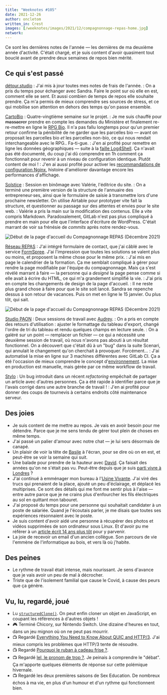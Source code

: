 ```yaml
---
title: "Weeknotes #105"
date: 2021-12-26
author: oncletom
written_in: Crest
images: [/weeknotes/images/2021/12/compagnonnage-repas-home.jpg]
network:
---
```


Ce sont les dernières notes de l'année — les dernières de ma deuxième année d'activité.
C'était chargé, et je suis content d'avoir quasiment tout bouclé avant de prendre deux semaines de repos bien mérité.

<!--more-->

## Ce qui s'est passé

[détour.studio]
: J'ai mis à jour toutes mes notes de frais de l'année.
: On a pris du temps pour échanger avec Sandra. Faire le point sur où elle en est, comment elle se sent. Et aussi combien de temps de repos elle souhaite prendre. Ça m'a permis de mieux comprendre ses sources de stress, et ce qui mobilise son attention en dehors des temps qu'on passe ensemble.

[CartoBio]
: Quatre-vingtième semaine sur le projet.
: Je me suis chauffé pour ~~massacrer~~ prendre en compte les demandes du Ministère et finalement re-re-mettre en ligne le [RPG Bio](https://www.data.gouv.fr/fr/datasets/616d6531c2951bbe8bd97771/). Il n'a pas fallu longtemps pour qu'un premier retour confirme la pénibilité de ne garder que les parcelles bio — avant on proposait les parcelles bio _et_ les parcelles non-bio, ce qui nous rendait interchangeable avec le RPG.. Fa-ti-gue.
: J'en ai profité pour remettre en ligne les données géographiques — suite à la [faille Log4Shell](https://www.infoq.com/fr/news/2021/12/java-news-roundup-dec13-2021/). Ça n'avait pas été documenté, du coup j'ai dû comprendre en 1h comment ça fonctionnait pour revenir à un niveau de configuration identique. Plutôt content de moi !
: J'en ai aussi profité pour activer les [recommandations de configuration Nginx](https://github.com/h5bp/server-configs-nginx), histoire d'améliorer davantage encore les performances d'affichage.

[Solstice]
: Session en binômage avec Valérie, l'éditrice du site.
: On a terminé une première version de la structure de l'annuaire des entrepreneur·ses, ainsi que le formulaire de saisie à transmettre lors d'une prochaine newsletter. On utilise Airtable pour prototyper vite fait la structure, et questionner au passage sur des attentes et envies pour le site web.
: Valérie a pris la main sur la modification des contenus. Elle a vite compris Markdown. Paradoxalement, GitLab n'est pas plus compliqué à prendre en main pour elle que l'interface d'écriture de WordPress. C'était marrant de voir sa frénésie de _commits_ après notre rendez-vous.

![](/weeknotes/images/2021/12/solstice-home.png "Début de la page d'accueil du Compagnonnage REPAS (Décembre 2021)")

[Réseau REPAS]
: J'ai intégré formulaire de contact, que j'ai câblé avec le service [FormSpree](https://formspree.io). J'ai l'impression que toutes les solutions se valent plus ou moins, et proposent la même chose pour le même prix.
: J'ai mis en page le calendrier de la formation. Ça me semblait compliqué à gérer pour rendre la page modifiable par l'équipe du compagnonnage. Mais ça s'est révélé marrant à faire — la personne qui a _designé_ la page pense comme si elle avait à écrire du HTML, ce qui m'a grandement simplifié la vie.
: J'ai pris en compte les changements de design de la page d'accueil.
: Il ne reste plus grand chose à faire pour que le site soit lancé. Sandra se repenche dessus à son retour de vacances. Puis on met en ligne le 15 janvier. Ou plus tôt, qui sait.

![](/weeknotes/images/2021/12/compagnonnage-repas-home.jpg "Début de la page d'accueil du Compagnonnage REPAS (Décembre 2021)")

[Studio PAON][EditAdapt]
: Deux sessions de travail avec [Audrey].
: On a pris en compte des retours d'utilisation : ajuster le formattage du tableau d'export, changé l'ordre de tri du tableau et rendu quelques champs en lecture seule.
: On a galéré sur un point — remplacer un fichier — ce qui a nécessité une deuxième session de travail, où nous n'avons pas abouti à un résultat fonctionnel. On a découvert que c'était dû à un "bug" dans la suite Scenari, qui annulait le changement qu'on cherchait à provoquer. Forcément…
: J'ai automatisé la mise en ligne sur 3 machines différentes avec GitLab CI. Ça a été l'occasion de mieux comprendre le concept d'[environnement](https://docs.gitlab.com/ee/ci/environments/index.html). La mise en production est manuelle, mais gérée par ce même workflow de travail.

[Stylo]
: Un bug introduit dans un récent _refactoring_ empêchait de partager un article avec d'autres personnes. Ça a été rapide à identifier parce que je l'avais corrigé dans une autre branche de travail !
: J'en ai profité pour donner des coups de tournevis à certains endroits côté maintenance serveur.

## Des joies

- Je suis content de me mettre au repos. Je vais en avoir besoin pour me détendre. Parce que je me sens tendu de gérer tout plein de choses en même temps.
- J'ai passé un palier d'amour avec notre chat — je lui sers désormais de canapé.
- Un plaisir de voir la tête de [Basile] à l'écran, pour se dire où on en est, et peut-être se voir la semaine qui suit.
- Une balade pour prendre de la hauteur avec [David](https://larlet.fr/david/). Ça faisait des années qu'on ne s'était pas vu. Peut-être depuis que je suis [parti vivre à Londres](https://oncletom.io/2013/every-day-is-a-brand-new-place/) ?
- J'ai continué à emménager mon bureau à l'[Usine Vivante]. J'ai viré des trucs qui prenaient de la place, ajouté un peu d'éclairage, et déplacé les multiprises. Ce sont des détails qui me font me sentir plus à l'aise — entre autre parce que je ne crains plus d'enfourcher les fils électriques au sol en quittant mon tabouret.
- J'ai proposé du temps pour une personne qui souhaitait candidater à un poste de salariée. Quand je l'écoutais parler, je me disais que toutes ses expériences résonnaient avec le poste.
- Je suis content d'avoir aidé une personne à récupérer des photos et vidéos supprimées de son ordinateur sous Linux. Et d'avoir pu me référer à un [article écrit 14 ans plus tôt](https://oncletom.io/2007/testdisc-photorec-partitions-donnees-perdues/) pour y parvenir.
- La joie de recevoir un email d'un ancien collègue. Son parcours de vie l'emmène de l'informatique au bois, et vers là où j'habite.

## Des peines

- Le rythme de travail était intense, mais nourissant. Je sens d'avance que je vais avoir un peu de mal à décrocher.
- Triste que de l'isolement familial que cause le Covid, à cause des peurs que ça génère.

## Vu, lu, regardé, joué

- Lu [`structuredClone()`](https://web.dev/structured-clone/). On peut enfin cloner un objet en JavaScript, en coupant les références à d'autres objets !
- 🎮 Terminé Chicory, sur Nintendo Switch. Une dizaine d'heures en tout, dans un jeu mignon où on ne peut pas mourrir.
- 📺 Regardé [Everything You Need to Know About QUIC and HTTP/3](https://www.youtube.com/watch?v=_QQX0Ezpq8U). J'ai mieux compris les problèmes que HTTP/3 tente de résoudre.
- 📺 Regardé [Pourquoi le ruban à cadeau frise ?](https://www.youtube.com/watch?v=39agCkh7oFc).
- 📺 Regardé [Iel, le pronom de trop ?](https://www.youtube.com/watch?v=tmLznjLR18A). Je peinais à comprendre le "débat". Ça m'apporte quelques éléments de réponse sur cette polémique hivernale.
- 📺 Regardé les deux premières saisons de Sex Education. De nombreux échos à ma vie, en plus d'un humour et d'un rythme qui fonctionnent bien.

[détour.studio]: /
[Solstice]: https://solstice.coop/
[Stylo]: https://github.com/EcrituresNumeriques/stylo
[CartoBio]: https://cartobio.org/
[Usine Vivante]: https://www.usinevivante.org
[La Zone]: http://la.zone
[YesWiki]: https://yeswiki.net
[NatureProgres]: http://np26.fr/
[Réseau REPAS]: http://www.reseaurepas.free.fr/
[EditAdapt]: http://editadapt.fr/

[Noémie]: https://noemiegirard.co
[Sandra]: https://sandrakpodar.net/
[Juliette]: https://twitter.com/ju_net01
[Sofia]: https://twitter.com/sofiaboulaarab
[Guillaume]: https://www.yuzutech.fr/
[Antoine]: https://www.quaternum.net/
[Yannick]: https://elsif.fr/
[Basile]: https://basilesimon.fr/
[Maïtané]: https://maiwann.net/
[Laurent]: https://cocotier.xyz/
[Audrey]: https://fr.linkedin.com/in/audreybramy

